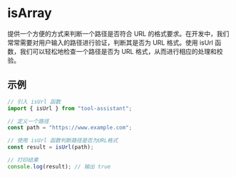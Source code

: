# isArray

提供一个方便的方式来判断一个路径是否符合 URL 的格式要求。在开发中，我们常常需要对用户输入的路径进行验证，判断其是否为 URL 格式。使用 isUrl 函数，我们可以轻松地检查一个路径是否为 URL 格式，从而进行相应的处理和校验。

## 示例

```javascript
// 引入 isUrl 函数
import { isUrl } from "tool-assistant";

// 定义一个路径
const path = "https://www.example.com";

// 使用 isUrl 函数判断路径是否为URL格式
const result = isUrl(path);

// 打印结果
console.log(result); // 输出 true
```
